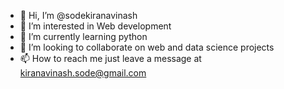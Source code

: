 - 👋 Hi, I’m @sodekiranavinash
- 👀 I’m interested in Web development
- 🌱 I’m currently learning python 
- 💞️ I’m looking to collaborate on web and data science projects
- 📫 How to reach me just leave a message at kiranavinash.sode@gmail.com

<!---
sodekiranavinash/sodekiranavinash is a ✨ special ✨ repository because its `README.md` (this file) appears on your GitHub profile.
You can click the Preview link to take a look at your changes.
--->
